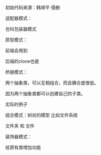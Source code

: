初始代码来源：韩顺平  侵删


适配器模式：

也叫包装器模式


原型模式：

前端会用到

后端的clone也是


桥接模式：

两个抽象类，可以互相组合，而且耦合度很低。

因为两个抽象类都可以创建自己的子类。

实际的例子


组合模式：树状的模型  比如文件系统

文件夹 和 文件


装饰器模式：

给原有类增加功能
